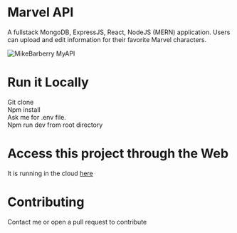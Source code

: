 # Marvel API
A fullstack MongoDB, ExpressJS, React, NodeJS (MERN) application. Users can upload and edit information for their favorite Marvel characters. 

![MikeBarberry MyAPI](https://i.imgur.com/1K4Xj67.png)

# Run it Locally 
Git clone <br>
Npm install <br>
Ask me for .env file. <br>
Npm run dev from root directory <br>

# Access this project through the Web
It is running in the cloud [here](https://my-api-heroku-1.herokuapp.com)

# Contributing
Contact me or open a pull request to contribute 